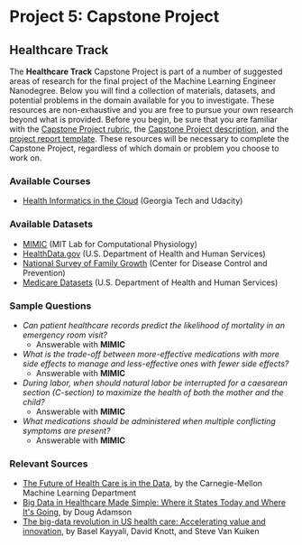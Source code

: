 # Project 5: Capstone Project
## Healthcare Track

The **Healthcare Track** Capstone Project is part of a number of suggested areas of research for the final project of the Machine Learning Engineer Nanodegree. Below you will find a collection of materials, datasets, and potential problems in the domain available for you to investigate. These resources are non-exhaustive and you are free to pursue your own research beyond what is provided. Before you begin, be sure that you are familiar with the [Capstone Project rubric](https://review.udacity.com/#!/rubrics/108/view), the [Capstone Project description](https://github.com/udacity/Project-Descriptions-for-Review/blob/master/Machine-Learning/Capstone%20Project.md), and the [project report template](https://github.com/udacity/machine-learning/blob/master/projects/capstone/project_report_template.md). These resources will be necessary to complete the Capstone Project, regardless of which domain or problem you choose to work on.

### Available Courses 

- [Health Informatics in the Cloud](https://www.udacity.com/course/health-informatics-in-the-cloud--ud809) (Georgia Tech and Udacity)

### Available Datasets
- [MIMIC](https://mimic.physionet.org/) (MIT Lab for Computational Physiology)
- [HealthData.gov](http://www.healthdata.gov/dataset) (U.S. Department of Health and Human Services)
- [National Survey of Family Growth](http://www.cdc.gov/nchs/nsfg/about_nsfg.htm) (Center for Disease Control and Prevention)
- [Medicare Datasets](https://data.medicare.gov/data/hospital-compare) (U.S. Department of Health and Human Services)

### Sample Questions
- *Can patient healthcare records predict the likelihood of mortality in an emergency room visit?*
  - Answerable with **MIMIC**
- *What is the trade-off between more-effective medications with more side effects to manage and less-effective ones with fewer side effects?*
  - Answerable with **MIMIC**
- *During labor, when should natural labor be interrupted for a caesarean section (C-section) to maximize the health of both the mother and the child?*
  - Answerable with **MIMIC**
- *What medications should be administered when multiple conflicting symptoms are present?*
  - Answerable with **MIMIC**

### Relevant Sources
- [The Future of Health Care is in the Data](https://www.ml.cmu.edu/news/health-data-alliance-center.html), by the Carnegie-Mellon Machine Learning Department
- [Big Data in Healthcare Made Simple: Where it States Today and Where It's Going](https://www.healthcatalyst.com/big-data-in-healthcare-made-simple), by Doug Adamson
- [The big-data revolution in US health care: Accelerating value and innovation](http://www.mckinsey.com/industries/healthcare-systems-and-services/our-insights/the-big-data-revolution-in-us-health-care), by Basel Kayyali, David Knott, and Steve Van Kuiken